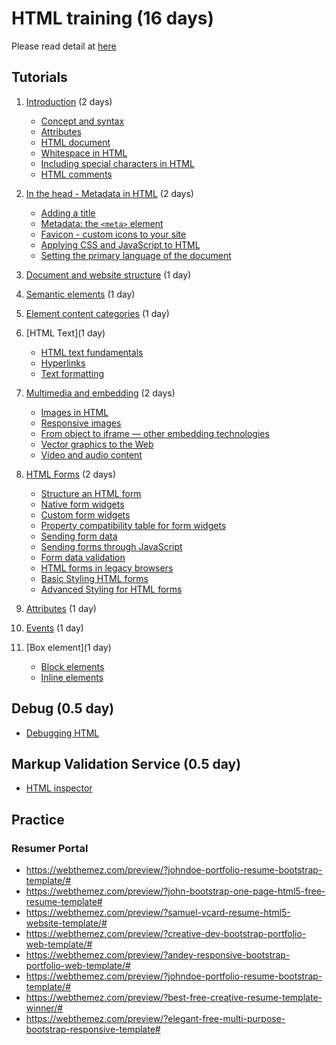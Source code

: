 # HTML training (16 days)
Please read detail at [here](https://docs.google.com/document/d/1klWPIHYkwWLmni1iP_PI_-7wZfUOjcufd9RfZE3wxZc/edit#heading=h.j3e0zn6ux3ig)

## Tutorials

1. [Introduction](https://developer.mozilla.org/en-US/docs/Learn/HTML/Introduction_to_HTML/Getting_started) (2 days)

    * [Concept and syntax]()
    * [Attributes]()
    * [HTML document]()
    * [Whitespace in HTML]()
    * [Including special characters in HTML]()
    * [HTML comments]()

2. [In the head - Metadata in HTML](https://developer.mozilla.org/en-US/docs/Learn/HTML/Introduction_to_HTML/The_head_metadata_in_HTML) (2 days)

    * [Adding a title]()
    * [Metadata: the `<meta>` element]()
    * [Favicon - custom icons to your site]()
    * [Applying CSS and JavaScript to HTML]()
    * [Setting the primary language of the document]()
3. [Document and website structure](https://developer.mozilla.org/en-US/docs/Learn/HTML/Introduction_to_HTML/Document_and_website_structure) (1 day)

4. [Semantic elements](https://developer.mozilla.org/en-US/docs/Glossary/semantics) (1 day)

5. [Element content categories](https://html.spec.whatwg.org/multipage/indices.html#element-content-categories) (1 day)

6. [HTML Text](1 day) 
    * [HTML text fundamentals](https://developer.mozilla.org/en-US/docs/Learn/HTML/Introduction_to_HTML/HTML_text_fundamentals)
    * [Hyperlinks](https://developer.mozilla.org/en-US/docs/Learn/HTML/Introduction_to_HTML/Creating_hyperlinks)
    * [Text formatting](https://developer.mozilla.org/en-US/docs/Learn/HTML/Introduction_to_HTML/Advanced_text_formatting)

7. [Multimedia and embedding](https://developer.mozilla.org/en-US/docs/Learn/HTML/Multimedia_and_embedding) (2 days)
    * [Images in HTML](https://developer.mozilla.org/en-US/docs/Learn/HTML/Multimedia_and_embedding/Images_in_HTML)
    * [Responsive images](https://developer.mozilla.org/en-US/docs/Learn/HTML/Multimedia_and_embedding/Responsive_images)
    * [From object to iframe — other embedding technologies](https://developer.mozilla.org/en-US/docs/Learn/HTML/Multimedia_and_embedding/Other_embedding_technologies)
    * [Vector graphics to the Web](https://developer.mozilla.org/en-US/docs/Learn/HTML/Multimedia_and_embedding/Adding_vector_graphics_to_the_Web)
    * [Video and audio content](https://developer.mozilla.org/en-US/docs/Learn/HTML/Multimedia_and_embedding/Video_and_audio_content)

8. [HTML Forms](https://developer.mozilla.org/en-US/docs/Learn/HTML/Forms) (2 days)
    * [Structure an HTML form](https://developer.mozilla.org/en-US/docs/Learn/HTML/Forms/How_to_structure_an_HTML_form)
    * [Native form widgets](https://developer.mozilla.org/en-US/docs/Learn/HTML/Forms/The_native_form_widgets)
    * [Custom form widgets](https://developer.mozilla.org/en-US/docs/Learn/HTML/Forms/How_to_build_custom_form_widgets)
    * [Property compatibility table for form widgets](https://developer.mozilla.org/en-US/docs/Learn/HTML/Forms/Property_compatibility_table_for_form_widgets)
    * [Sending form data](https://developer.mozilla.org/en-US/docs/Learn/HTML/Forms/Sending_and_retrieving_form_data)
    * [Sending forms through JavaScript](https://developer.mozilla.org/en-US/docs/Learn/HTML/Forms/Sending_forms_through_JavaScript)
    * [Form data validation](https://developer.mozilla.org/en-US/docs/Learn/HTML/Forms/Form_validation)
    * [HTML forms in legacy browsers](https://developer.mozilla.org/en-US/docs/Learn/HTML/Forms/HTML_forms_in_legacy_browsers)
    * [Basic Styling HTML forms](https://developer.mozilla.org/en-US/docs/Learn/HTML/Forms/Styling_HTML_forms)
    * [Advanced Styling for HTML forms](https://developer.mozilla.org/en-US/docs/Learn/HTML/Forms/Advanced_styling_for_HTML_forms)

6. [Attributes](https://html.spec.whatwg.org/multipage/indices.html#attributes-3) (1 day)

7. [Events](https://html.spec.whatwg.org/multipage/indices.html#events-2) (1 day)

8. [Box element](1 day)

    * [Block elements](https://developer.mozilla.org/en-US/docs/Web/HTML/Block-level_elements)
    * [Inline elements](https://developer.mozilla.org/en-US/docs/Web/HTML/Inline_elements)

## Debug (0.5 day)
* [Debugging HTML](https://developer.mozilla.org/en-US/docs/Learn/HTML/Introduction_to_HTML/Debugging_HTML)

## Markup Validation Service (0.5 day)

* [HTML inspector](https://github.com/philipwalton/html-inspector)

## Practice

### Resumer Portal

* https://webthemez.com/preview/?johndoe-portfolio-resume-bootstrap-template/#
* https://webthemez.com/preview/?john-bootstrap-one-page-html5-free-resume-template#
* https://webthemez.com/preview/?samuel-vcard-resume-html5-website-template/#
* https://webthemez.com/preview/?creative-dev-bootstrap-portfolio-web-template/#
* https://webthemez.com/preview/?andey-responsive-bootstrap-portfolio-web-template/#
* https://webthemez.com/preview/?johndoe-portfolio-resume-bootstrap-template/#
* https://webthemez.com/preview/?best-free-creative-resume-template-winner/#
* https://webthemez.com/preview/?elegant-free-multi-purpose-bootstrap-responsive-template#
